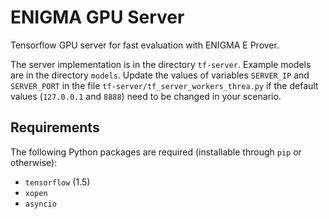 # ENIGMA GPU Server

Tensorflow GPU server for fast evaluation with ENIGMA E Prover.

The server implementation is in the directory `tf-server`.  Example models are
in the directory `models`.  Update the values of variables `SERVER_IP` and
`SERVER_PORT` in the file `tf-server/tf_server_workers_threa.py` if the default
values (`127.0.0.1` and `8888`) need to be changed in your scenario.


## Requirements

The following Python packages are required (installable through `pip` or otherwise):

* `tensorflow` (1.5)
* `xopen`
* `asyncio`



